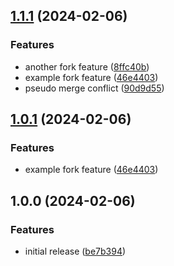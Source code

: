 ## [1.1.1](https://github.com/BrendanGalloway/semantic-poc/compare/v1.1.0...v1.1.1) (2024-02-06)


### Features

* another fork feature ([8ffc40b](https://github.com/BrendanGalloway/semantic-poc/commit/8ffc40bf0dd488a0d8409c4ede6f7e1866aa8a48))
* example fork feature ([46e4403](https://github.com/BrendanGalloway/semantic-poc/commit/46e4403edbed5cddb981f16740b3fc7b98634144))
* pseudo merge conflict ([90d9d55](https://github.com/BrendanGalloway/semantic-poc/commit/90d9d5523e7e5a9005c8ec41d70345377949e9ff))

## [1.0.1](https://github.com/BrendanGalloway/semantic-poc/compare/v1.0.0...v1.0.1) (2024-02-06)


### Features

* example fork feature ([46e4403](https://github.com/BrendanGalloway/semantic-poc/commit/46e4403edbed5cddb981f16740b3fc7b98634144))

## 1.0.0 (2024-02-06)


### Features

* initial release ([be7b394](https://github.com/BrendanGalloway/semantic-poc/commit/be7b394588ca937c9df2f8c1fa8666f5361e4989))
